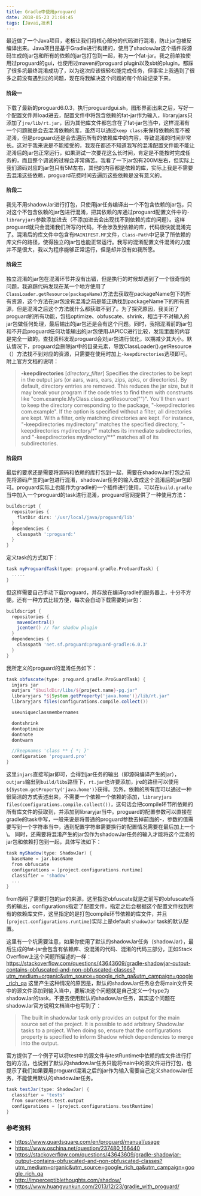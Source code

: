 ```yaml
---
title: Gradle中使用proguard
date: 2018-05-23 21:04:45
tags: [Javai,技术]
---
```


最近做了一个Java项目，老板让我们将核心部分的代码进行混淆，防止jar包被反编译出来。Java项目是基于Gradle进行构建的，使用了shadowJar这个插件将源码生成的jar包和所有的依赖的jar包打包到一起，称为一个fat-jar。我之前单独使用过proguard的gui，也使用过maven的proguard plugin以及sbt的plugin，都踩了很多坑最终混淆成功了，以为这次应该很轻松能完成任务，但事实上我遇到了很多之前没有遇到过的问题，现在将我解决这个问题的每个阶段记录下来。
#### 阶段一
下载了最新的proguard6.0.3，执行proguardgui.sh，图形界面出来之后，写好一个配置文件并load进去，配置文件中将包含依赖的fat-jar作为输入，libraryjars只添加了`jre/lib/rt.jar`，因为其他库文件都包含在了fat-jar包当中，这样混淆有一个问题就是会去混淆依赖的库，虽然可以通过`keep class`来保持依赖的库不被混淆，但是proguard还是会去遍历所有的依赖库中的内容，导致混淆的时间非常长。这对于我来说是不能接受的，我现在都还不知道我写的混淆配置文件能不能让混淆后的jar包正常运行，如果测试一次要花这么长时间，肯定是不能按时完成任务的，而且整个调试的过程会非常痛苦。我看了一下jar包有200M左右，但实际上我们源码对应的jar包只有5M左右，其他的内容都是依赖的库，实际上我是不需要去混淆这些依赖，proguard花费时间去遍历这些依赖是没有意义的。
#### 阶段二
我先不用shadowJar进行打包，只使用jar任务编译出一个不包含依赖的jar包，只对这个不包含依赖的jar包进行混淆，把其依赖的库通过proguard配置文件中的`-libraryjars`参数添加进去（不添加进去会出现找不到依赖的库的问题）。这样proguard就只会混淆我们所写的代码，不会涉及到依赖的库，代码很快就混淆完了。混淆后的库文件中包含有`MAINIFEST.MF`文件，`Class-Path`中记录了所依赖的库文件的路径，使得独立的jar包也能正常运行。我写的混淆配置文件混淆的力度并不是很大，我以为程序能够正常运行，但是却并没有如我所愿。
#### 阶段三
独立混淆的jar包在混淆环节并没有出错，但是执行的时候却遇到了一个很奇怪的问题，我追踪代码发现在某一个地方使用了`ClassLoader.getResource(packageName)`方法去获取在packageName包下的所有资源，这个方法在jar包没有混淆之前是能正确找到packageName下的所有资源，但是混淆之后这个方法就什么都获取不到了。为了探究原因，我关闭了proguard的所有功能，包括optimize、obfuscate、shrink，相当于不对输入的jar包做任何处理，最后输出的jar包还是会有这个问题。同时，我把混淆前的jar包和不开启proguard任何功能输出的jar包使用JAPICC进行比较，发现里面的内容是完全一致的。查找资料发现proguard会对jar包进行优化，以期减少其大小。默认情况下，proguard会删除jar中的目录元素，导致ClassLoader().getResource（）方法找不到对应的资源，只需要在使用时加上`-keepdirectories`选项即可。附上官方文档的说明：
> **-keepdirectories** [_directory_filter_]
Specifies the directories to be kept in the output jars (or aars, wars, ears, zips, apks, or directories). By default, directory entries are removed. This reduces the jar size, but it may break your program if the code tries to find them with constructs like "com.example.MyClass.class.getResource("")". You'll then want to keep the directory corresponding to the package, "-keepdirectories com.example". If the option is specified without a filter, all directories are kept. With a filter, only matching directories are kept. For instance, "-keepdirectories mydirectory" matches the specified directory, "-keepdirectories mydirectory/*" matches its immediate subdirectories, and "-keepdirectories mydirectory/**" matches all of its subdirectories.

#### 阶段四
最后的要求还是需要将源码和依赖的库打包到一起，需要在shadowJar打包之前先将源码产生的jar包进行混淆，shadowJar任务的输入改成这个混淆后的jar包即可。proguard实际上也能作为gradle的一个插件进行使用，可以在`build.gradle`当中加入一个proguard的task进行混淆，proguard官网提供了一种使用方法：
```groovy
buildscript {
  repositories {
    flatDir dirs: '/usr/local/java/proguard/lib'
  }
  dependencies {
    classpath ':proguard:'
  }
}
```
定义task的方式如下：
```groovy
task myProguardTask(type: proguard.gradle.ProGuardTask) {
  .....
}
```
但这样需要自己手动下载proguard，并存放在编译gradle的服务器上，十分不方便。还有一种方式比较方便，每次会自动下载需要的jar包：
```groovy
buildscript {
  repositories {
    mavenCentral()
    jcenter() // for shadow plugin
  }
  dependencies {
    classpath 'net.sf.proguard:proguard-gradle:6.0.3'
  }
}
```
我所定义的proguard的混淆任务如下：
```groovy
task obfuscate(type: proguard.gradle.ProGuardTask) {
  injars jar
  outjars "$buildDir/libs/${project.name}-pg.jar"
  libraryjars "${System.getProperty('java.home')}/lib/rt.jar"
  libraryjars files(configurations.compile.collect())

  useuniqueclassmembernames

  dontshrink
  dontoptimize
  dontnote
  dontwarn

  //keepnames 'class ** { *; }'
  configuration 'proguard.pro'
}
```
这里`injars`直接写jar即可，会得到jar任务的输出（即源码编译产生的jar），`outjars`输出到`build/libs`路径下，`rt.jar`也许要添加，jre的路径可以使用`${System.getProperty('java.home')}`获得。另外，依赖的所有库可以通过一种很简洁的方式表述出来，不需要一个依赖一个依赖的添加，`libraryjars files(configurations.compile.collect())`，这句话会把compile环节所依赖的所有库文件的获取到，并添加到libraryjar当中。proguard的配置参数可以直接在gradle的task中写，一般来说是将普通的proguard参数去掉前面的-，参数的值需要写到一个字符串当中，遇到配置字符串需要换行的配置情况需要在最后加上一个\。
同时，还需要将混淆产生的jar包作为shadowJar任务的输入才能将这个混淆的jar包和依赖打包到一起，具体写法如下：
```groovy
task myShadow(type: ShadowJar) {
  baseName = jar.baseName
  from obfuscate
  configurations = [project.configurations.runtime]
  classifier = 'shadow'
  ...
} 
```
from指明了需要打包的jar的来源，这里指定obfuscate就是之前写的obfuscate任务的输出，configurations指定了配置文件，指定之后会根据这个配置文件找到所有的依赖库文件，这里指定的是打包compile环节依赖的库文件，并且`[project.configurations.runtime]`实际上是default `shadowJar` task的默认配置。

这里有一个坑需要注意，如果你使用了默认的shadowJar任务（shadowJar），最后生成的fat-jar会包含有依赖库、没混淆的代码、混淆的代码三部分，正如Stack Overflow上这个问题所描述的一样：https://stackoverflow.com/questions/43643609/gradle-shadowjar-output-contains-obfuscated-and-non-obfuscated-classes?utm_medium=organic&utm_source=google_rich_qa&utm_campaign=google_rich_qa
这里产生这种情况的原因是，默认的shadowJar任务总会将main文件夹中的源文件添加到输入当中，要解决这个问题就是自己定义一个type为shadowJar的task，不要去使用默认的shadowJar任务，其实这个问题在shadowJar官方说明文档当中也写到了：
> The built in shadowJar task only provides an output for the main source set of the project. It is possible to add arbitrary ShadowJar tasks to a project. When doing so, ensure that the configurations property is specified to inform Shadow which dependencies to merge into the output.

官方提供了一个例子可以将test中的源文件与testRuntime中依赖的库文件进行打包的方法，也说到了默认的shadowJar任务只能将main中的源文件进行打包，也提示了我们如果要用proguard混淆之后的jar作为输入需要自己定义shadowJar任务，不能使用默认的shadowJar任务。
```groovy
task testJar(type: ShadowJar) {
  classifier = 'tests'
  from sourceSets.test.output
  configurations = [project.configurations.testRuntime]
}
```

### 参考资料
* https://www.guardsquare.com/en/proguard/manual/usage
* https://www.oschina.net/question/237480_166440
* https://stackoverflow.com/questions/43643609/gradle-shadowjar-output-contains-obfuscated-and-non-obfuscated-classes?utm_medium=organic&utm_source=google_rich_qa&utm_campaign=google_rich_qa
* http://imperceptiblethoughts.com/shadow/
* https://www.huangyunkun.com/2013/12/23/gradle_with_proguard/
